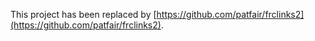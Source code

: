 This project has been replaced by [https://github.com/patfair/frclinks2](https://github.com/patfair/frclinks2).
